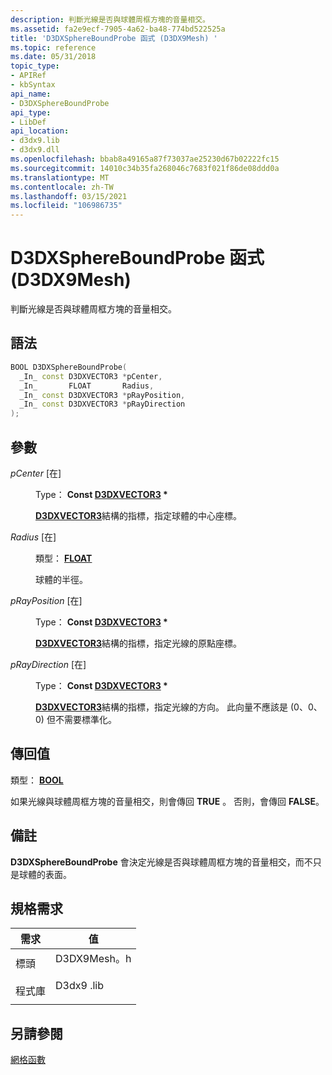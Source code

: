```yaml
---
description: 判斷光線是否與球體周框方塊的音量相交。
ms.assetid: fa2e9ecf-7905-4a62-ba48-774bd522525a
title: 'D3DXSphereBoundProbe 函式 (D3DX9Mesh) '
ms.topic: reference
ms.date: 05/31/2018
topic_type:
- APIRef
- kbSyntax
api_name:
- D3DXSphereBoundProbe
api_type:
- LibDef
api_location:
- d3dx9.lib
- d3dx9.dll
ms.openlocfilehash: bbab8a49165a87f73037ae25230d67b02222fc15
ms.sourcegitcommit: 14010c34b35fa268046c7683f021f86de08ddd0a
ms.translationtype: MT
ms.contentlocale: zh-TW
ms.lasthandoff: 03/15/2021
ms.locfileid: "106986735"
---
```

# <a name="d3dxsphereboundprobe-function-d3dx9meshh"></a>D3DXSphereBoundProbe 函式 (D3DX9Mesh) 

判斷光線是否與球體周框方塊的音量相交。

## <a name="syntax"></a>語法


```C++
BOOL D3DXSphereBoundProbe(
  _In_ const D3DXVECTOR3 *pCenter,
  _In_       FLOAT       Radius,
  _In_ const D3DXVECTOR3 *pRayPosition,
  _In_ const D3DXVECTOR3 *pRayDirection
);
```



## <a name="parameters"></a>參數

<dl> <dt>

*pCenter* \[在\]
</dt> <dd>

Type： **Const [**D3DXVECTOR3**](d3dxvector3.md) \***

[**D3DXVECTOR3**](d3dxvector3.md)結構的指標，指定球體的中心座標。

</dd> <dt>

*Radius* \[在\]
</dt> <dd>

類型： **[ **FLOAT**](../winprog/windows-data-types.md)**

球體的半徑。

</dd> <dt>

*pRayPosition* \[在\]
</dt> <dd>

Type： **Const [**D3DXVECTOR3**](d3dxvector3.md) \***

[**D3DXVECTOR3**](d3dxvector3.md)結構的指標，指定光線的原點座標。

</dd> <dt>

*pRayDirection* \[在\]
</dt> <dd>

Type： **Const [**D3DXVECTOR3**](d3dxvector3.md) \***

[**D3DXVECTOR3**](d3dxvector3.md)結構的指標，指定光線的方向。 此向量不應該是 (0、0、0) 但不需要標準化。

</dd> </dl>

## <a name="return-value"></a>傳回值

類型： **[ **BOOL**](../winprog/windows-data-types.md)**

如果光線與球體周框方塊的音量相交，則會傳回 **TRUE** 。 否則，會傳回 **FALSE**。

## <a name="remarks"></a>備註

**D3DXSphereBoundProbe** 會決定光線是否與球體周框方塊的音量相交，而不只是球體的表面。

## <a name="requirements"></a>規格需求



| 需求 | 值 |
|--------------------|----------------------------------------------------------------------------------------|
| 標頭<br/>  | <dl> <dt>D3DX9Mesh。h</dt> </dl> |
| 程式庫<br/> | <dl> <dt>D3dx9 .lib</dt> </dl>   |



## <a name="see-also"></a>另請參閱

<dl> <dt>

[網格函數](dx9-graphics-reference-d3dx-functions-mesh.md)
</dt> </dl>

 

 
